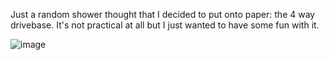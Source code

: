 Just a random shower thought that I decided to put onto paper: the 4 way drivebase. It's not practical at all but I just wanted to have some fun with it. 

![image](https://github.com/user-attachments/assets/7a157e07-75e9-4092-b818-cebea7daa512)
